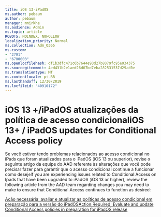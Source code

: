 ```yaml
---
title: iOS 13-iPadOS
ms.author: pebaum
author: pebaum
manager: mnirkhe
ms.audience: Admin
ms.topic: article
ROBOTS: NOINDEX, NOFOLLOW
localization_priority: Normal
ms.collection: Adm_O365
ms.custom:
- "2701"
- "6700003"
ms.openlocfilehash: df1b3dfc471c6b7644e90d27b8079fc95e034375
ms.sourcegitcommit: 4ed431b2e1aed26d07bd7eba282531537d29ad0e
ms.translationtype: MT
ms.contentlocale: pt-BR
ms.lasthandoff: 12/30/2019
ms.locfileid: "40910172"
---
```

# <a name="ios-13--ipados-updates-for-conditional-access-policy"></a><span data-ttu-id="2bac5-102">iOS 13 +/iPadOS atualizações da política de acesso condicional</span><span class="sxs-lookup"><span data-stu-id="2bac5-102">iOS 13+ / iPadOS updates for Conditional Access policy</span></span>

<span data-ttu-id="2bac5-103">Se você estiver tendo problemas relacionados ao acesso condicional no iPads que foram atualizados para o iPadOS (iOS 13 ou superior), revise o seguinte artigo da equipe do AAD referente às alterações que você pode precisar fazer para garantir que o acesso condicional continue a funcionar como deseje</span><span class="sxs-lookup"><span data-stu-id="2bac5-103">If you are experiencing issues related to Conditional Access on Ipads that have been upgraded to iPadOS (iOS 13 or higher), review the following article from the AAD team regarding changes you may need to make to ensure that Conditional Access continues to function as desired:</span></span>

[<span data-ttu-id="2bac5-104">Ação necessária: avaliar e atualizar as políticas de acesso condicional em preparação para a versão do iPadOS</span><span class="sxs-lookup"><span data-stu-id="2bac5-104">Action Required: Evaluate and update Conditional Access policies in preparation for iPadOS release</span></span>](https://support.microsoft.com/help/4521038/action-required-update-conditional-access-policies-for-ipados)
